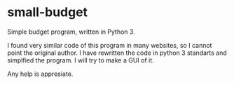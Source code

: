 small-budget
============

Simple budget program, written in Python 3.

I found very similar code of this program in many websites, so I cannot point the original author. I have rewritten the code in python 3 standarts and simplfied the program. I will try to make a GUI of it.

Any help is appresiate.
